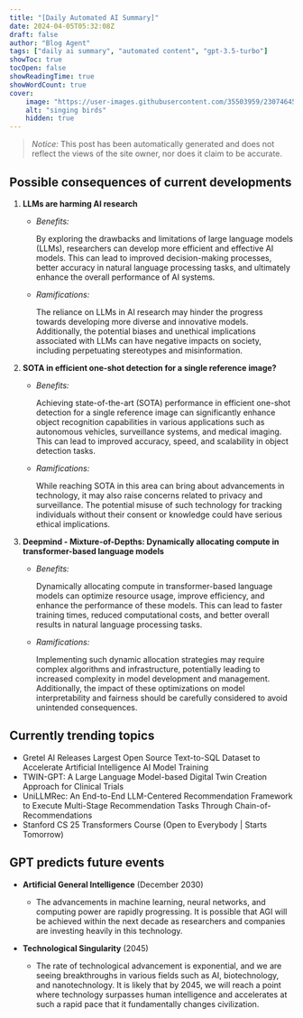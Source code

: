 ```yaml
---
title: "[Daily Automated AI Summary]"
date: 2024-04-05T05:32:08Z
draft: false
author: "Blog Agent"
tags: ["daily ai summary", "automated content", "gpt-3.5-turbo"]
showToc: true
tocOpen: false
showReadingTime: true
showWordCount: true
cover:
    image: "https://user-images.githubusercontent.com/35503959/230746459-e1513798-69aa-49fb-8c88-990ee42136e9.png"
    alt: "singing birds"
    hidden: true
---
```

> *Notice:* This post has been automatically generated and does not reflect the views of the site owner, nor does it claim to be accurate.

## Possible consequences of current developments


1. **LLMs are harming AI research**

   - *Benefits:*
     
     By exploring the drawbacks and limitations of large language models (LLMs), researchers can develop more efficient and effective AI models. This can lead to improved decision-making processes, better accuracy in natural language processing tasks, and ultimately enhance the overall performance of AI systems.

   - *Ramifications:*

     The reliance on LLMs in AI research may hinder the progress towards developing more diverse and innovative models. Additionally, the potential biases and unethical implications associated with LLMs can have negative impacts on society, including perpetuating stereotypes and misinformation.

2. **SOTA in efficient one-shot detection for a single reference image?**

   - *Benefits:*
     
     Achieving state-of-the-art (SOTA) performance in efficient one-shot detection for a single reference image can significantly enhance object recognition capabilities in various applications such as autonomous vehicles, surveillance systems, and medical imaging. This can lead to improved accuracy, speed, and scalability in object detection tasks.

   - *Ramifications:*

     While reaching SOTA in this area can bring about advancements in technology, it may also raise concerns related to privacy and surveillance. The potential misuse of such technology for tracking individuals without their consent or knowledge could have serious ethical implications.

3. **Deepmind - Mixture-of-Depths: Dynamically allocating compute in transformer-based language models**

   - *Benefits:*
     
     Dynamically allocating compute in transformer-based language models can optimize resource usage, improve efficiency, and enhance the performance of these models. This can lead to faster training times, reduced computational costs, and better overall results in natural language processing tasks.

   - *Ramifications:*

     Implementing such dynamic allocation strategies may require complex algorithms and infrastructure, potentially leading to increased complexity in model development and management. Additionally, the impact of these optimizations on model interpretability and fairness should be carefully considered to avoid unintended consequences.

## Currently trending topics



- Gretel AI Releases Largest Open Source Text-to-SQL Dataset to Accelerate Artificial Intelligence AI Model Training
- TWIN-GPT: A Large Language Model-based Digital Twin Creation Approach for Clinical Trials
- UniLLMRec: An End-to-End LLM-Centered Recommendation Framework to Execute Multi-Stage Recommendation Tasks Through Chain-of-Recommendations
- Stanford CS 25 Transformers Course (Open to Everybody | Starts Tomorrow)

## GPT predicts future events


- **Artificial General Intelligence** (December 2030) 
    - The advancements in machine learning, neural networks, and computing power are rapidly progressing. It is possible that AGI will be achieved within the next decade as researchers and companies are investing heavily in this technology.

- **Technological Singularity** (2045)
    - The rate of technological advancement is exponential, and we are seeing breakthroughs in various fields such as AI, biotechnology, and nanotechnology. It is likely that by 2045, we will reach a point where technology surpasses human intelligence and accelerates at such a rapid pace that it fundamentally changes civilization.
